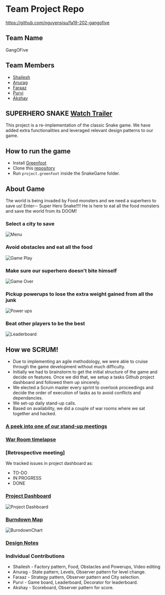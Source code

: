 

# Team Project Repo 
https://github.com/nguyensjsu/fa19-202-gangofive

## Team Name
GangOFive

## Team Members

* [Shailesh](https://github.com/shailesh-nyk)
* [Anurag](https://github.com/anuragpatro92)
* [Faraaz](https://github.com/Faraaz1994)
* [Purvi](https://github.com/purvimisal)
* [Akshay](https://github.com/itselavia)

## SUPERHERO SNAKE       [Watch Trailer](https://www.youtube.com/watch?v=MsHCmCgXEHI)

This project is a re-implementation of the classic Snake game. 
We have added extra functionalities and leveraged relevant design patterns to our game.

## How to run the game
* Install [Greenfoot](https://www.greenfoot.org/download)
* Clone this [repository](https://github.com/nguyensjsu/fa19-202-gangofive)
* Run `project.greenfoot` inside the SnakeGame folder.

## About Game
The world is being invaded by Food monsters and we need a superhero to save us!
Enter-- Super Hero Snake!!!! He is here to eat all the food monsters and save the world from its DOOM!

### Select a city to save

![Menu](https://github.com/nguyensjsu/fa19-202-gangofive/blob/master/images/citychoice.PNG)


### Avoid obstacles and eat all the food

![Game Play](https://github.com/nguyensjsu/fa19-202-gangofive/blob/master/images/gameplay.PNG)


### Make sure our superhero doesn't bite himself

![Game Over](https://github.com/nguyensjsu/fa19-202-gangofive/blob/master/images/gameover.PNG)


### Pickup powerups to lose the extra weight gained from all the junk

![Power ups](https://github.com/nguyensjsu/fa19-202-gangofive/blob/master/images/powerup.PNG)


### Beat other players to be the best

![Leaderboard](https://github.com/nguyensjsu/fa19-202-gangofive/blob/master/images/leaderboard.png)

## How we SCRUM!
* Due to implementing an agile methodology, we were able to cruise through the game development without much difficulty.
* Initially we had to brainstorm to get the initial structure of the game and decide on features. Once we did that, we setup a tasks Github project dashboard and followed them up sincerely.
* We elected a Scrum master every sprint to overlook proceedings and decide the order of execution of tasks as to avoid conflicts and dependancies.
* We set-up daily stand-up calls.
* Based on availability, we did a couple of war rooms where we sat together and hacked.

### [A peek into one of our stand-up meetings](https://youtu.be/6d8G0HvwsAU)
### [War Room timelapse](https://youtu.be/rTMK5nJpflw)
### [Retrospective meeting]

We tracked issues in project dashboard as:
 * TO-DO
 * IN PROGRESS
 * DONE
 
### [Project Dashboard](https://github.com/nguyensjsu/fa19-202-gangofive/projects/1)
![Project Dashboard](https://github.com/nguyensjsu/fa19-202-gangofive/blob/master/images/tasklist.PNG)

### [Burndown Map](https://drive.google.com/open?id=17wDf-XC1Z2RsjCP6MO7xHkV1n7OW8417)
![BurndownChart](https://github.com/nguyensjsu/fa19-202-gangofive/blob/master/images/burndown.PNG)


### [Design Notes](https://github.com/nguyensjsu/fa19-202-gangofive/blob/master/DesignNotes.md)

### Individual Contributions
* Shailesh - Factory pattern, Food, Obstacles and Powerups, Video editing
* Anurag - State pattern, Levels, Observer pattern for level change.
* Faraaz - Strategy pattern, Observer pattern and City selection.
* Purvi - Game board, Leaderboard, Decorator for leaderboard.
* Akshay - Scoreboard, Observer pattern for score.


